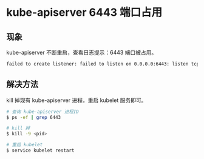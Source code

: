# kube-apiserver 6443 端口占用

## 现象

kube-apiserver 不断重启，查看日志提示：6443 端口被占用。

```sh
failed to create listener: failed to listen on 0.0.0.0:6443: listen tcp 0.0.0.0:6443: bind: address already in use
```

## 解决方法

kill 掉现有 kube-apiserver 进程，重启 kubelet 服务即可。

```sh
# 查询 kube-apiserver 进程ID
$ ps -ef | grep 6443

# kill 掉
$ kill -9 <pid>

# 重启 kubelet
$ service kubelet restart
```
